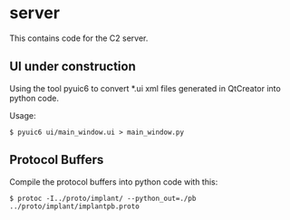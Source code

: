 # server

This contains code for the C2 server.


## UI under construction

Using the tool pyuic6 to convert *.ui xml files generated in QtCreator into python code.

Usage:
```angular2html
$ pyuic6 ui/main_window.ui > main_window.py
```

## Protocol Buffers
Compile the protocol buffers into python code with this:
```
$ protoc -I../proto/implant/ --python_out=./pb ../proto/implant/implantpb.proto
```
